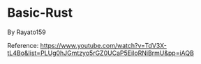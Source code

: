 # Basic-Rust
By Rayato159

Reference: https://www.youtube.com/watch?v=TdV3X-tL4Bo&list=PLUg0hJGmtzyo5rGZ0UCaP5EiIoRNiBrmU&pp=iAQB
